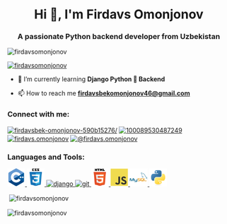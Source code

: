 <h1 align="center">Hi 👋, I'm Firdavs Omonjonov</h1>
<h3 align="center">A passionate Python backend developer from Uzbekistan</h3>

<p align="left"> <img src="https://komarev.com/ghpvc/?username=firdavsomonjonov&label=Profile%20views&color=f74002&style=flat" alt="firdavsomonjonov" /> </p>

<p align="left"> <a href="https://github.com/ryo-ma/github-profile-trophy"><img src="https://github-profile-trophy.vercel.app/?username=firdavsomonjonov" alt="firdavsomonjonov" /></a> </p>

- 🌱 I’m currently learning **Django Python 🐍 Backend**

- 📫 How to reach me **firdavsbekomonjonov46@gmail.com**

<h3 align="left">Connect with me:</h3>
<p align="left">
<a href="https://linkedin.com/in/firdavsbek-omonjonov-590b15276/" target="blank"><img align="center" src="https://raw.githubusercontent.com/rahuldkjain/github-profile-readme-generator/master/src/images/icons/Social/linked-in-alt.svg" alt="firdavsbek-omonjonov-590b15276/" height="30" width="40" /></a>
<a href="https://fb.com/100089530487249" target="blank"><img align="center" src="https://raw.githubusercontent.com/rahuldkjain/github-profile-readme-generator/master/src/images/icons/Social/facebook.svg" alt="100089530487249" height="30" width="40" /></a>
<a href="https://instagram.com/firdavs.omonjonov" target="blank"><img align="center" src="https://raw.githubusercontent.com/rahuldkjain/github-profile-readme-generator/master/src/images/icons/Social/instagram.svg" alt="firdavs.omonjonov" height="30" width="40" /></a>
<a href="https://www.youtube.com/c/@firdavs.omonjonov" target="blank"><img align="center" src="https://raw.githubusercontent.com/rahuldkjain/github-profile-readme-generator/master/src/images/icons/Social/youtube.svg" alt="@firdavs.omonjonov" height="30" width="40" /></a>
</p>

<h3 align="left">Languages and Tools:</h3>
<p align="left"> <a href="https://www.w3schools.com/cpp/" target="_blank" rel="noreferrer"> <img src="https://raw.githubusercontent.com/devicons/devicon/master/icons/cplusplus/cplusplus-original.svg" alt="cplusplus" width="40" height="40"/> </a> <a href="https://www.w3schools.com/css/" target="_blank" rel="noreferrer"> <img src="https://raw.githubusercontent.com/devicons/devicon/master/icons/css3/css3-original-wordmark.svg" alt="css3" width="40" height="40"/> </a> <a href="https://www.djangoproject.com/" target="_blank" rel="noreferrer"> <img src="https://cdn.worldvectorlogo.com/logos/django.svg" alt="django" width="40" height="40"/> </a> <a href="https://git-scm.com/" target="_blank" rel="noreferrer"> <img src="https://www.vectorlogo.zone/logos/git-scm/git-scm-icon.svg" alt="git" width="40" height="40"/> </a> <a href="https://www.w3.org/html/" target="_blank" rel="noreferrer"> <img src="https://raw.githubusercontent.com/devicons/devicon/master/icons/html5/html5-original-wordmark.svg" alt="html5" width="40" height="40"/> </a> <a href="https://developer.mozilla.org/en-US/docs/Web/JavaScript" target="_blank" rel="noreferrer"> <img src="https://raw.githubusercontent.com/devicons/devicon/master/icons/javascript/javascript-original.svg" alt="javascript" width="40" height="40"/> </a> <a href="https://www.mysql.com/" target="_blank" rel="noreferrer"> <img src="https://raw.githubusercontent.com/devicons/devicon/master/icons/mysql/mysql-original-wordmark.svg" alt="mysql" width="40" height="40"/> </a> <a href="https://www.python.org" target="_blank" rel="noreferrer"> <img src="https://raw.githubusercontent.com/devicons/devicon/master/icons/python/python-original.svg" alt="python" width="40" height="40"/> </a> </p>

<p>&nbsp;<img align="center" src="https://github-readme-stats.vercel.app/api?username=firdavsomonjonov&show_icons=true&theme=highcontrast&bg_color=0f0f0f&hide_border=true&locale=en" alt="firdavsomonjonov" /></p>

<p><img align="center" src="https://github-readme-streak-stats.herokuapp.com/?user=firdavsomonjonov&theme=highcontrast" alt="firdavsomonjonov" /></p>
